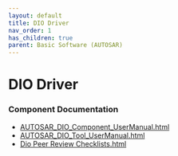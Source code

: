 ```yaml
---
layout: default
title: DIO Driver
nav_order: 1
has_children: true
parent: Basic Software (AUTOSAR)
---
```

# DIO Driver
### Component Documentation

- [AUTOSAR_DIO_Component_UserManual.html](doc/AUTOSAR_DIO_Component_UserManual.html)
- [AUTOSAR_DIO_Tool_UserManual.html](doc/AUTOSAR_DIO_Tool_UserManual.html)
- [Dio Peer Review Checklists.html](doc/Dio%20Peer%20Review%20Checklists.html)

